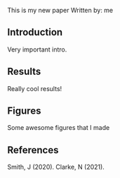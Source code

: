 This is my new paper
Written by: me

## Introduction

Very important intro.

## Results


Really cool results!

## Figures

Some awesome figures that I made

## References

Smith, J (2020).
Clarke, N (2021).
